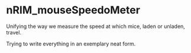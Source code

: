 # nRIM_mouseSpeedoMeter
Unifying the way we measure the speed at which mice, laden or unladen, travel. 

Trying to write everything in an exemplary neat form.
